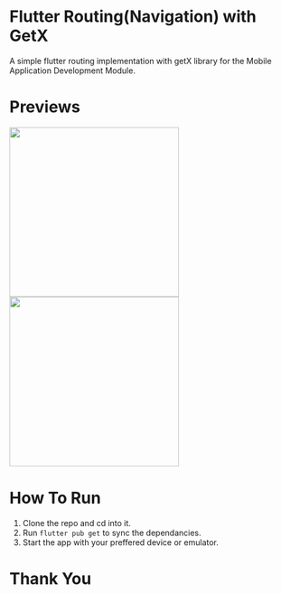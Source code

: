 # Flutter Routing(Navigation) with GetX

A simple flutter routing implementation with getX library for the Mobile Application Development Module.

# Previews

<image width="300px" src="previews/preview1.png"/>
<image width="300px" src="previews/preview2.png"/>

# How To Run

1. Clone the repo and cd into it.
2. Run `flutter pub get` to sync the dependancies.
3. Start the app with your preffered device or emulator.

# Thank You
